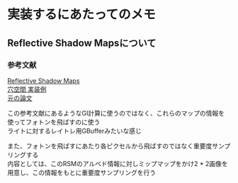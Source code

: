 # 実装するにあたってのメモ


## Reflective Shadow Mapsについて
### 参考文献  
[Reflective Shadow Maps](https://ericpolman.com/2016/03/17/reflective-shadow-maps/)  
[穴空間 実装例](http://kagamin.net/hole/rsm/index.htm)  
[元の論文](https://users.soe.ucsc.edu/~pang/160/s13/proposal/mijallen/proposal/media/p203-dachsbacher.pdf)  

この参考文献にあるようなGI計算に使うのではなく、これらのマップの情報を使ってフォトンを飛ばすのに使う  
ライトに対するレイトレ用GBufferみたいな感じ  

また、フォトンを飛ばすにあたり各ピクセルから飛ばすのではなく重要度サンプリングする  
内容としては、このRSMのアルベド情報に対しミップマップをかけ2 * 2画像を用意し、この情報をもとに重要度サンプリングを行う  


<!--stackedit_data:
eyJoaXN0b3J5IjpbNDAxODcwNDg5LDE2OTMyNTc0MDUsLTM1Nj
U4ODMyOV19
-->